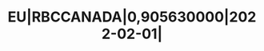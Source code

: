 ---
layout: asset
title: EU|RBCCANADA|0,905630000|2022-02-01|                        
isin: US78012KZD26
---